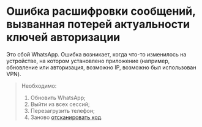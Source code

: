 # Ошибка расшифровки сообщений, вызванная потерей актуальности ключей авторизации

Это сбой WhatsApp. Ошибка возникает, когда что-то изменилось на устройстве, на котором установлено приложение (например, обновление или авторизация, возможно IP, возможно был использован VPN).

> Необходимо:
>
> 1. Обновить WhatsApp;
> 2. Выйти из всех сессий;
> 3. Перезагрузить телефон;
> 4. Заново [отсканировать код](https://docs.olchat.io/ustanovka-i-nastroika/akkaunty-i-avtorizaciya/avtorizaciya-ustroistva).

